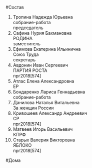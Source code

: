 #Состав  
1. Тропина Надежда Юрьевна  
    собрание-работа  
    председатель  
2. Сафина Нурия Бахмановна  
    РОДИНА  
    заместитель  
3. Ефимова Екатерина Ильинична  
    Союз Труда  
    секретарь  
4. Авдонин Иван Сергеевич  
    ПАРТИЯ РОСТА  
    прг2018[574]  
5. Атлас Елена Александровна  
    ЕР  
6. Бондаренко Лариса Геннадьевна  
    собрание-работа  
7. Данилова Наталья Витальевна  
    За женщин России  
8. Кривошеев Александр Андреевич  
    СР  
    прг2018[574]  
9. Матвеев Игорь Васильевич  
    КПРФ  
10. Старых Валерия Викторовна  
    ЯБЛОКО  
    прг2018[574]  
  
#Дома  
